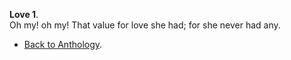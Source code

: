 **Love 1**.  
Oh my! oh my!
That value for love she had;
for she never had any.  

- <a href="https://kushalsamant.github.io/anthology.html">Back to Anthology</a>.  